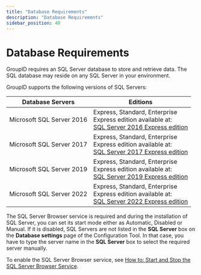 ```yaml
---
title: "Database Requirements"
description: "Database Requirements"
sidebar_position: 40
---
```


# Database Requirements

GroupID requires an SQL Server database to store and retrieve data. The SQL database may reside on
any SQL Server in your environment.

GroupID supports the following versions of SQL Servers:

| Database Servers          | Editions                                                                                                                                                       |
| ------------------------- | -------------------------------------------------------------------------------------------------------------------------------------------------------------- |
| Microsoft SQL Server 2016 | Express, Standard, Enterprise <br />Express edition available at: <br />[SQL Server 2016 Express edition](https://www.microsoft.com/en-us/download/details.aspx?id=56840)  |
| Microsoft SQL Server 2017 | Express, Standard, Enterprise <br />Express edition available at: <br />[SQL Server 2017 Express edition](https://www.microsoft.com/en-us/download/details.aspx?id=55994)  |
| Microsoft SQL Server 2019 | Express, Standard, Enterprise <br />Express edition available at: <br />[SQL Server 2019 Express edition](https://www.microsoft.com/en-us/download/details.aspx?id=101064) |
| Microsoft SQL Server 2022 | Express, Standard, Enterprise <br />Express edition available at: <br />[SQL Server 2022 Express edition](https://www.microsoft.com/en-us/sql-server/sql-server-downloads) |

The SQL Server Browser service is required and during the installation of SQL Server, you can set
its start mode either as Automatic, Disabled or Manual. If it is disabled, SQL Servers are not
listed in the **SQL Server** box on the **Database settings** page of the Configuration Tool. In
that case, you have to type the server name in the **SQL Server** box to select the required server
manually.

To enable the SQL Server Browser service, see
[How to: Start and Stop the SQL Server Browser Service](http://technet.microsoft.com/en-us/library/ms189093(v=sql.105).aspx).
